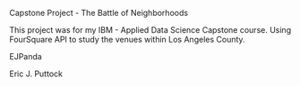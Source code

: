 Capstone Project - The Battle of Neighborhoods

This project was for my IBM - Applied Data Science Capstone course. Using FourSquare API to study the venues within Los Angeles County.

EJPanda

Eric J. Puttock

